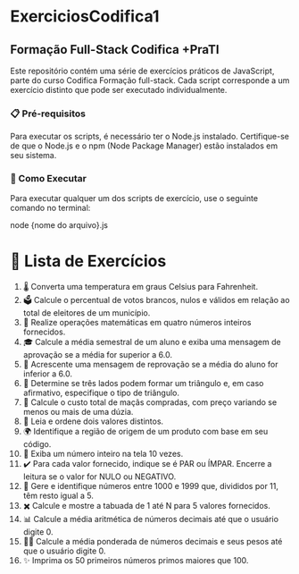 # ExerciciosCodifica1

## Formação Full-Stack Codifica +PraTI

Este repositório contém uma série de exercícios práticos de JavaScript, parte do curso Codifica Formação full-stack. Cada script corresponde a um exercício distinto que pode ser executado individualmente.

### 📋 Pré-requisitos

Para executar os scripts, é necessário ter o Node.js instalado. 
Certifique-se de que o Node.js e o npm (Node Package Manager) estão instalados em seu sistema.

### 🚀 Como Executar

Para executar qualquer um dos scripts de exercício, use o seguinte comando no terminal:

node {nome do arquivo}.js

# 📝 Lista de Exercícios
1. 🌡️ Converta uma temperatura em graus Celsius para Fahrenheit.
2. 🗳️ Calcule o percentual de votos brancos, nulos e válidos em relação ao total de eleitores de um município.
3. 🔢 Realize operações matemáticas em quatro números inteiros fornecidos.
4. 🎓 Calcule a média semestral de um aluno e exiba uma mensagem de aprovação se a média for superior a 6.0.
5. 🚫 Acrescente uma mensagem de reprovação se a média do aluno for inferior a 6.0.
6. 🔺 Determine se três lados podem formar um triângulo e, em caso afirmativo, especifique o tipo de triângulo.
7. 🍎 Calcule o custo total de maçãs compradas, com preço variando se menos ou mais de uma dúzia.
8. 🔢 Leia e ordene dois valores distintos.
9. 🌍 Identifique a região de origem de um produto com base em seu código.
10. 🔢 Exiba um número inteiro na tela 10 vezes.
11. ✔️ Para cada valor fornecido, indique se é PAR ou ÍMPAR. Encerre a leitura se o valor for NULO ou NEGATIVO.
12. 🎯 Gere e identifique números entre 1000 e 1999 que, divididos por 11, têm resto igual a 5.
13. ✖️ Calcule e mostre a tabuada de 1 até N para 5 valores fornecidos.
14. 📊 Calcule a média aritmética de números decimais até que o usuário digite 0.
15. 🏋️‍♂️ Calcule a média ponderada de números decimais e seus pesos até que o usuário digite 0.
16. ✨ Imprima os 50 primeiros números primos maiores que 100.